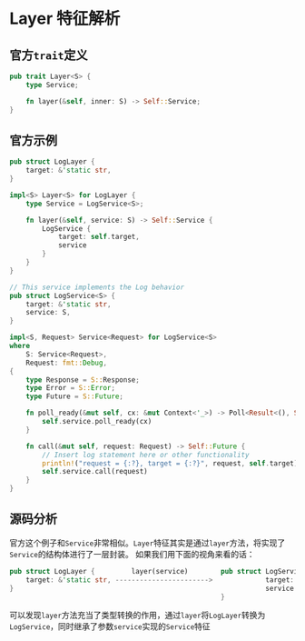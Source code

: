 # Layer 特征解析

## 官方`trait`定义

```rust
pub trait Layer<S> {
    type Service;

    fn layer(&self, inner: S) -> Self::Service;
}
```

## 官方示例

```rust
pub struct LogLayer {
    target: &'static str,
}

impl<S> Layer<S> for LogLayer {
    type Service = LogService<S>;

    fn layer(&self, service: S) -> Self::Service {
        LogService {
            target: self.target,
            service
        }
    }
}

// This service implements the Log behavior
pub struct LogService<S> {
    target: &'static str,
    service: S,
}

impl<S, Request> Service<Request> for LogService<S>
where
    S: Service<Request>,
    Request: fmt::Debug,
{
    type Response = S::Response;
    type Error = S::Error;
    type Future = S::Future;

    fn poll_ready(&mut self, cx: &mut Context<'_>) -> Poll<Result<(), Self::Error>> {
        self.service.poll_ready(cx)
    }

    fn call(&mut self, request: Request) -> Self::Future {
        // Insert log statement here or other functionality
        println!("request = {:?}, target = {:?}", request, self.target);
        self.service.call(request)
    }
}
```

## 源码分析

官方这个例子和`Service`非常相似。`Layer`特征其实是通过`layer`方法，将实现了`Service`的结构体进行了一层封装。
如果我们用下面的视角来看的话：

```rust
pub struct LogLayer {         layer(service)        pub struct LogService<S> {
    target: &'static str, ----------------------->             target: &'static str,
}                                                              service: S,
                                                    }
```

可以发现`layer`方法充当了类型转换的作用，通过`layer`将`LogLayer`转换为`LogService`，同时继承了参数`service`实现的`Service`特征
